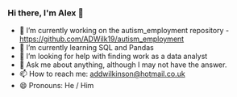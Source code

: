### Hi there, I'm Alex 👋

<!--
**ADWilk19/ADWilk19** is a ✨ _special_ ✨ repository because its `README.md` (this file) appears on your GitHub profile.

Here are some ideas to get you started:-->

- 🔭 I’m currently working on the autism_employment repository - https://github.com/ADWilk19/autism_employment
- 🌱 I’m currently learning SQL and Pandas 
- 🤔 I’m looking for help with finding work as a data analyst
- 💬 Ask me about anything, although I may not have the answer.
- 📫 How to reach me: addwilkinson@hotmail.co.uk
- 😄 Pronouns: He / Him


